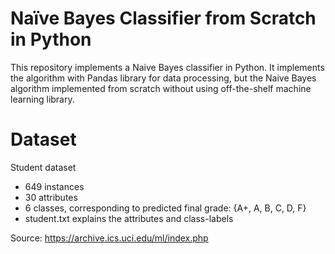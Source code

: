 # Naïve Bayes Classifier from Scratch in Python
This repository implements a Naive Bayes classifier in Python. It implements the algorithm with Pandas library for data processing, but the Naive Bayes algorithm implemented from scratch without using off-the-shelf machine learning library.

# Dataset
Student dataset
* 649 instances
* 30 attributes
* 6 classes, corresponding to predicted final grade: {A+, A, B, C, D, F}
* student.txt explains the attributes and class-labels

Source: https://archive.ics.uci.edu/ml/index.php
